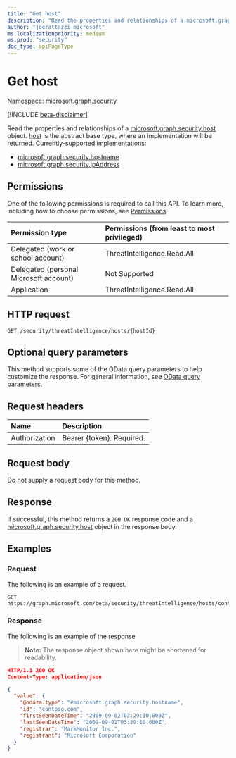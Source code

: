 ```yaml
---
title: "Get host"
description: "Read the properties and relationships of a microsoft.graph.security.host object."
author: "joerattazzi-microsoft"
ms.localizationpriority: medium
ms.prod: "security"
doc_type: apiPageType
---
```


# Get host
Namespace: microsoft.graph.security

[!INCLUDE [beta-disclaimer](../../includes/beta-disclaimer.md)]

Read the properties and relationships of a [microsoft.graph.security.host](../resources/security-host.md) object. [host](../resources/security-host.md) is the abstract base type, where an implementation will be returned. Currently-supported implementations:
* [microsoft.graph.security.hostname](../resources/security-hostname.md)
* [microsoft.graph.security.ipAddress](../resources/security-ipaddress.md)

## Permissions
One of the following permissions is required to call this API. To learn more, including how to choose permissions, see [Permissions](/graph/permissions-reference).

|Permission type|Permissions (from least to most privileged)|
|:---|:---|
|Delegated (work or school account)|ThreatIntelligence.Read.All|
|Delegated (personal Microsoft account)|Not Supported|
|Application|ThreatIntelligence.Read.All|

## HTTP request

<!-- {
  "blockType": "ignored"
}
-->
``` http
GET /security/threatIntelligence/hosts/{hostId}
```

## Optional query parameters
This method supports some of the OData query parameters to help customize the response. For general information, see [OData query parameters](/graph/query-parameters).

## Request headers
|Name|Description|
|:---|:---|
|Authorization|Bearer {token}. Required.|

## Request body
Do not supply a request body for this method.

## Response

If successful, this method returns a `200 OK` response code and a [microsoft.graph.security.host](../resources/security-host.md) object in the response body.

## Examples

### Request
The following is an example of a request.
<!-- {
  "blockType": "request",
  "name": "get_host",
  "sampleKeys": "["contoso.com","192.168.1.1"]
}
-->
``` http
GET https://graph.microsoft.com/beta/security/threatIntelligence/hosts/contoso.com
```


### Response
The following is an example of the response
>**Note:** The response object shown here might be shortened for readability.
<!-- {
  "blockType": "response",
  "truncated": true,
  "@odata.type": "microsoft.graph.security.host"
}
-->
``` json
HTTP/1.1 200 OK
Content-Type: application/json

{
  "value": {
    "@odata.type": "#microsoft.graph.security.hostname",
    "id": "contoso.com",
    "firstSeenDateTime": "2009-09-02T03:29:10.000Z",
    "lastSeenDateTime": "2009-09-02T03:29:10.000Z",
    "registrar": "MarkMonitor Inc.",
    "registrant": "Microsoft Corporation"
  }
}
```


